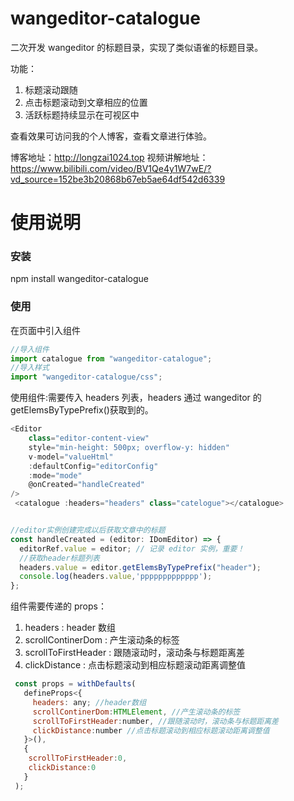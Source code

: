 # wangeditor-catalogue

二次开发 wangeditor 的标题目录，实现了类似语雀的标题目录。

功能：

1. 标题滚动跟随
2. 点击标题滚动到文章相应的位置
3. 活跃标题持续显示在可视区中

查看效果可访问我的个人博客，查看文章进行体验。

博客地址：http://longzai1024.top
视频讲解地址：https://www.bilibili.com/video/BV1Qe4y1W7wE/?vd_source=152be3b20868b67eb5ae64df542d6339

# 使用说明

### 安装

npm install wangeditor-catalogue

### 使用

在页面中引入组件

```js
//导入组件
import catalogue from "wangeditor-catalogue";
//导入样式
import "wangeditor-catalogue/css";
```

使用组件:需要传入 headers 列表，headers 通过 wangeditor 的 getElemsByTypePrefix()获取到的。

```js
<Editor
    class="editor-content-view"
    style="min-height: 500px; overflow-y: hidden"
    v-model="valueHtml"
    :defaultConfig="editorConfig"
    :mode="mode"
    @onCreated="handleCreated"
/>
 <catalogue :headers="headers" class="catelogue"></catalogue>


//editor实例创建完成以后获取文章中的标题
const handleCreated = (editor: IDomEditor) => {
  editorRef.value = editor; // 记录 editor 实例，重要！
  //获取header标题列表
  headers.value = editor.getElemsByTypePrefix("header");
  console.log(headers.value,'ppppppppppppp');
};
```

组件需要传递的 props：

1. headers : header 数组
2. scrollContinerDom : 产生滚动条的标签
3. scrollToFirstHeader : 跟随滚动时，滚动条与标题距离差
4. clickDistance : 点击标题滚动到相应标题滚动距离调整值

```js
 const props = withDefaults(
   defineProps<{
     headers: any; //header数组
     scrollContinerDom:HTMLElement, //产生滚动条的标签
     scrollToFirstHeader:number, //跟随滚动时，滚动条与标题距离差
     clickDistance:number //点击标题滚动到相应标题滚动距离调整值
   }>(),
   {
    scrollToFirstHeader:0,
    clickDistance:0
   }
 );
```
